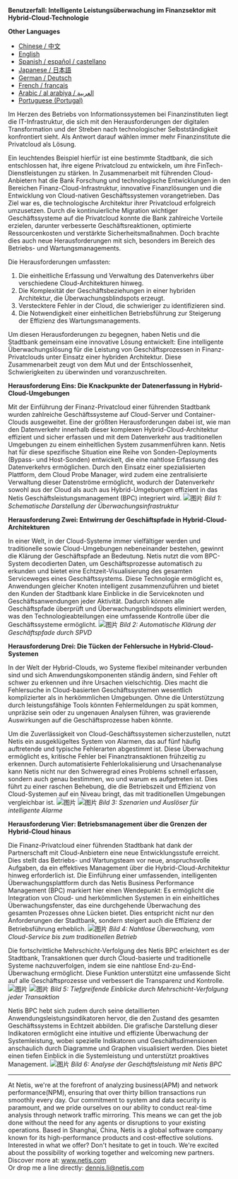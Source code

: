 **Benutzerfall: Intelligente Leistungsüberwachung im Finanzsektor mit Hybrid-Cloud-Technologie**

**Other Languages**

+ [Chinese / 中文](/docs/zh/Smart-Business-Performance-Monitoring-in-Financial-Private-Cloud-Hybrid-Architectures-zh.md)
+ [English](/docs/en/Smart-Business-Performance-Monitoring-in-Financial-Private-Cloud-Hybrid-Architectures-en.md)
+ [Spanish / español / castellano](/docs/es/Smart-Business-Performance-Monitoring-in-Financial-Private-Cloud-Hybrid-Architectures-es.md)
+ [Japanese / 日本語](/docs/ja/Smart-Business-Performance-Monitoring-in-Financial-Private-Cloud-Hybrid-Architectures-ja.md)
+ [German / Deutsch](/docs/de/Smart-Business-Performance-Monitoring-in-Financial-Private-Cloud-Hybrid-Architectures-de.md)
+ [French / français](/docs/fr/Smart-Business-Performance-Monitoring-in-Financial-Private-Cloud-Hybrid-Architectures-fr.md)
+ [Arabic / al arabiya / العربية](/docs/ar/Smart-Business-Performance-Monitoring-in-Financial-Private-Cloud-Hybrid-Architectures-ar.md)
+ [Portuguese (Portugal)](/docs/pt/Smart-Business-Performance-Monitoring-in-Financial-Private-Cloud-Hybrid-Architectures-pt.md)

Im Herzen des Betriebs von Informationssystemen bei Finanzinstituten liegt die IT-Infrastruktur, die sich mit den Herausforderungen der digitalen Transformation und der Streben nach technologischer Selbstständigkeit konfrontiert sieht. Als Antwort darauf wählen immer mehr Finanzinstitute die Privatcloud als Lösung.

Ein leuchtendes Beispiel hierfür ist eine bestimmte Stadtbank, die sich entschlossen hat, ihre eigene Privatcloud zu entwickeln, um ihre FinTech-Dienstleistungen zu stärken. In Zusammenarbeit mit führenden Cloud-Anbietern hat die Bank Forschung und technologische Entwicklungen in den Bereichen Finanz-Cloud-Infrastruktur, innovative Finanzlösungen und die Entwicklung von Cloud-nativen Geschäftssystemen vorangetrieben. Das Ziel war es, die technologische Architektur ihrer Privatcloud erfolgreich umzusetzen. Durch die kontinuierliche Migration wichtiger Geschäftssysteme auf die Privatcloud konnte die Bank zahlreiche Vorteile erzielen, darunter verbesserte Geschäftsreaktionen, optimierte Ressourcenkosten und verstärkte Sicherheitsmaßnahmen. Doch brachte dies auch neue Herausforderungen mit sich, besonders im Bereich des Betriebs- und Wartungsmanagements.

Die Herausforderungen umfassten:

1. Die einheitliche Erfassung und Verwaltung des Datenverkehrs über verschiedene Cloud-Architekturen hinweg.
2. Die Komplexität der Geschäftsbeziehungen in einer hybriden Architektur, die Überwachungsblindspots erzeugt.
3. Verstecktere Fehler in der Cloud, die schwieriger zu identifizieren sind.
4. Die Notwendigkeit einer einheitlichen Betriebsführung zur Steigerung der Effizienz des Wartungsmanagements.

Um diesen Herausforderungen zu begegnen, haben Netis und die Stadtbank gemeinsam eine innovative Lösung entwickelt: Eine intelligente Überwachungslösung für die Leistung von Geschäftsprozessen in Finanz-Privatclouds unter Einsatz einer hybriden Architektur. Diese Zusammenarbeit zeugt von dem Mut und der Entschlossenheit, Schwierigkeiten zu überwinden und voranzuschreiten.

**Herausforderung Eins: Die Knackpunkte der Datenerfassung in Hybrid-Cloud-Umgebungen**

Mit der Einführung der Finanz-Privatcloud einer führenden Stadtbank wurden zahlreiche Geschäftssysteme auf Cloud-Server und Container-Clouds ausgeweitet. Eine der größten Herausforderungen dabei ist, wie man den Datenverkehr innerhalb dieser komplexen Hybrid-Cloud-Architektur effizient und sicher erfassen und mit dem Datenverkehr aus traditionellen Umgebungen zu einem einheitlichen System zusammenführen kann. Netis hat für diese spezifische Situation eine Reihe von Sonden-Deployments (Bypass- und Host-Sonden) entwickelt, die eine nahtlose Erfassung des Datenverkehrs ermöglichen. Durch den Einsatz einer spezialisierten Plattform, dem Cloud Probe Manager, wird zudem eine zentralisierte Verwaltung dieser Datenströme ermöglicht, wodurch der Datenverkehr sowohl aus der Cloud als auch aus Hybrid-Umgebungen effizient in das Netis Geschäftsleistungsmanagement (BPC) integriert wird. 
![图片](https://mmbiz.qpic.cn/mmbiz_jpg/o672k3fsicq3aiabrR0ibCBLmsV6iae9IV8eicSYpc2jHwmXaszCfF6HXqPXXba4nFMFro0zT1qjp3Vzjz9b6vuojuw/640?wx_fmt=jpeg&wxfrom=5&wx_lazy=1&wx_co=1)
*Bild 1: Schematische Darstellung der Überwachungsinfrastruktur*

**Herausforderung Zwei: Entwirrung der Geschäftspfade in Hybrid-Cloud-Architekturen**

In einer Welt, in der Cloud-Systeme immer vielfältiger werden und traditionelle sowie Cloud-Umgebungen nebeneinander bestehen, gewinnt die Klärung der Geschäftspfade an Bedeutung. Netis nutzt die vom BPC-System decodierten Daten, um Geschäftsprozesse automatisch zu erkunden und bietet eine Echtzeit-Visualisierung des gesamten Serviceweges eines Geschäftssystems. Diese Technologie ermöglicht es, Anwendungen gleicher Knoten intelligent zusammenzuführen und bietet den Kunden der Stadtbank klare Einblicke in die Serviceknoten und Geschäftsanwendungen jeder Aktivität. Dadurch können alle Geschäftspfade überprüft und Überwachungsblindspots eliminiert werden, was den Technologieabteilungen eine umfassende Kontrolle über die Geschäftssysteme ermöglicht. 
![图片](https://mmbiz.qpic.cn/mmbiz_jpg/o672k3fsicq3aiabrR0ibCBLmsV6iae9IV8eOnrHmIC2n9WcbibYwPFRPQPZ96KHdQiahRjibd6tGibHPuYzUFLbjV6thQ/640?wx_fmt=jpeg&wxfrom=5&wx_lazy=1&wx_co=1)
*Bild 2: Automatische Klärung der Geschäftspfade durch SPVD*

**Herausforderung Drei: Die Tücken der Fehlersuche in Hybrid-Cloud-Systemen**

In der Welt der Hybrid-Clouds, wo Systeme flexibel miteinander verbunden sind und sich Anwendungskomponenten ständig ändern, sind Fehler oft schwer zu erkennen und ihre Ursachen vielschichtig. Dies macht die Fehlersuche in Cloud-basierten Geschäftssystemen wesentlich komplizierter als in herkömmlichen Umgebungen. Ohne die Unterstützung durch leistungsfähige Tools könnten Fehlermeldungen zu spät kommen, unpräzise sein oder zu ungenauen Analysen führen, was gravierende Auswirkungen auf die Geschäftsprozesse haben könnte.

Um die Zuverlässigkeit von Cloud-Geschäftssystemen sicherzustellen, nutzt Netis ein ausgeklügeltes System von Alarmen, das auf fünf häufig auftretende und typische Fehlerarten abgestimmt ist. Diese Überwachung ermöglicht es, kritische Fehler bei Finanztransaktionen frühzeitig zu erkennen. Durch automatisierte Fehlerlokalisierung und Ursachenanalyse kann Netis nicht nur den Schweregrad eines Problems schnell erfassen, sondern auch genau bestimmen, wo und warum es aufgetreten ist. Dies führt zu einer raschen Behebung, die die Betriebszeit und Effizienz von Cloud-Systemen auf ein Niveau bringt, das mit traditionellen Umgebungen vergleichbar ist. 
![图片](https://mmbiz.qpic.cn/mmbiz_jpg/o672k3fsicq3aiabrR0ibCBLmsV6iae9IV8eZ07v3TGgWRswlTmhibicHKBdZia0OPxTMQxwHORfmGqvnMiahsTTYYJUuQ/640?wx_fmt=jpeg&wxfrom=5&wx_lazy=1&wx_co=1)
![图片](https://mmbiz.qpic.cn/mmbiz_jpg/o672k3fsicq3aiabrR0ibCBLmsV6iae9IV8ePCCCibQxF2DIvaTDHkIeTTBOTJs7MPO6BooPryicOAkZSsEcEYhXd1rw/640?wx_fmt=jpeg&wxfrom=5&wx_lazy=1&wx_co=1)
*Bild 3: Szenarien und Auslöser für intelligente Alarme*

**Herausforderung Vier: Betriebsmanagement über die Grenzen der Hybrid-Cloud hinaus**

Die Finanz-Privatcloud einer führenden Stadtbank hat dank der Partnerschaft mit Cloud-Anbietern eine neue Entwicklungsstufe erreicht. Dies stellt das Betriebs- und Wartungsteam vor neue, anspruchsvolle Aufgaben, da ein effektives Management über die Hybrid-Cloud-Architektur hinweg erforderlich ist. Die Einführung einer umfassenden, intelligenten Überwachungsplattform durch das Netis Business Performance Management (BPC) markiert hier einen Wendepunkt: Es ermöglicht die Integration von Cloud- und herkömmlichen Systemen in ein einheitliches Überwachungsfenster, das eine durchgehende Überwachung des gesamten Prozesses ohne Lücken bietet. Dies entspricht nicht nur den Anforderungen der Stadtbank, sondern steigert auch die Effizienz der Betriebsführung erheblich. 
![图片](https://mmbiz.qpic.cn/mmbiz_jpg/o672k3fsicq3aiabrR0ibCBLmsV6iae9IV8e7XjvzyrIL4l0ibJ9MQfBgGpdOMHve9iclMQvEicNURHvY5vx8kC9agXDg/640?wx_fmt=jpeg&wxfrom=5&wx_lazy=1&wx_co=1)
*Bild 4: Nahtlose Überwachung, vom Cloud-Service bis zum traditionellen Betrieb*

Die fortschrittliche Mehrschicht-Verfolgung des Netis BPC erleichtert es der Stadtbank, Transaktionen quer durch Cloud-basierte und traditionelle Systeme nachzuverfolgen, indem sie eine nahtlose End-zu-End-Überwachung ermöglicht. Diese Funktion unterstützt eine umfassende Sicht auf alle Geschäftsprozesse und verbessert die Transparenz und Kontrolle. 
![图片](https://mmbiz.qpic.cn/mmbiz_jpg/o672k3fsicq3aiabrR0ibCBLmsV6iae9IV8e2FTsia5XDYUnrfSlSbyrjmAibyuG1Dxa3Fp29w1nJXbcNoh5MAVTVVyw/640?wx_fmt=jpeg&wxfrom=5&wx_lazy=1&wx_co=1)
![图片](https://mmbiz.qpic.cn/mmbiz_jpg/o672k3fsicq3aiabrR0ibCBLmsV6iae9IV8e9mAK5j45wGqhT1bMceXP5BV6pcDiaKHv5fa0LRTib5O3VCtW49mSfMWQ/640?wx_fmt=jpeg&wxfrom=5&wx_lazy=1&wx_co=1)
*Bild 5: Tiefgreifende Einblicke durch Mehrschicht-Verfolgung jeder Transaktion*

Netis BPC hebt sich zudem durch seine detaillierten Anwendungsleistungsindikatoren hervor, die den Zustand des gesamten Geschäftssystems in Echtzeit abbilden. Die grafische Darstellung dieser Indikatoren ermöglicht eine intuitive und effiziente Überwachung der Systemleistung, wobei spezielle Indikatoren und Geschäftsdimensionen anschaulich durch Diagramme und Graphen visualisiert werden. Dies bietet einen tiefen Einblick in die Systemleistung und unterstützt proaktives Management. 
![图片](https://mmbiz.qpic.cn/mmbiz_jpg/o672k3fsicq3aiabrR0ibCBLmsV6iae9IV8e7mMSVibHAvuc6M4icWmYcK574PkxXfXL2ibric5mkAcF1AibM1RwWLV3HdA/640?wx_fmt=jpeg&wxfrom=5&wx_lazy=1&wx_co=1)
*Bild 6: Analyse der Geschäftsleistung mit Netis BPC*

***
At Netis, we're at the forefront of analyzing business(APM) and network performance(NPM), ensuring that over thirty billion transactions run smoothly every day. Our commitment to system and data security is paramount, and we pride ourselves on our ability to conduct real-time analysis through network traffic mirroring. This means we can get the job done without the need for any agents or disruptions to your existing operations. Based in Shanghai, China, Netis is a global software company known for its high-performance products and cost-effective solutions. Interested in what we offer? Don't hesitate to get in touch. We're excited about the possibility of working together and welcoming new partners.  
Discover more at: www.netis.com  
Or drop me a line directly: dennis.li@netis.com
